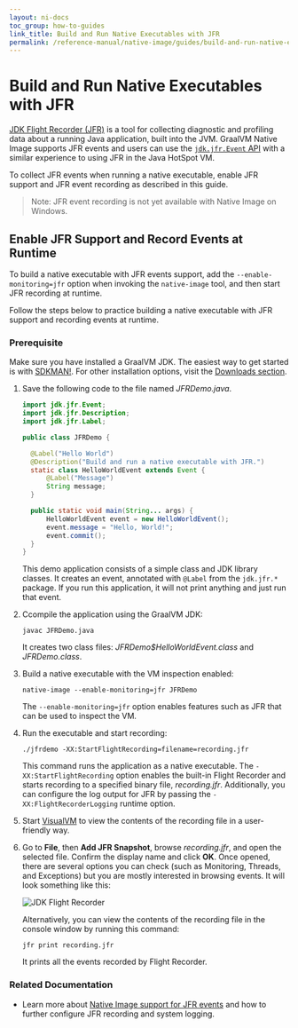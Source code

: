 ```yaml
---
layout: ni-docs
toc_group: how-to-guides
link_title: Build and Run Native Executables with JFR
permalink: /reference-manual/native-image/guides/build-and-run-native-executable-with-jfr/
---
```


# Build and Run Native Executables with JFR

[JDK Flight Recorder (JFR)](https://docs.oracle.com/javacomponents/jmc-5-4/jfr-runtime-guide/about.htm) is a tool for collecting diagnostic and profiling data about a running Java application, built into the JVM. 
GraalVM Native Image supports JFR events and users can use the [`jdk.jfr.Event` API](https://docs.oracle.com/en/java/javase/22/docs/api/jdk.jfr/jdk/jfr/Event.html) with a similar experience to using JFR in the Java HotSpot VM.

To collect JFR events when running a native executable, enable JFR support and JFR event recording as described in this guide.

> Note: JFR event recording is not yet available with Native Image on Windows.

## Enable JFR Support and Record Events at Runtime

To build a native executable with JFR events support, add the `--enable-monitoring=jfr` option when invoking the `native-image` tool, and then start JFR recording at runtime. 

Follow the steps below to practice building a native executable with JFR support and recording events at runtime.

### Prerequisite 
Make sure you have installed a GraalVM JDK.
The easiest way to get started is with [SDKMAN!](https://sdkman.io/jdks#graal).
For other installation options, visit the [Downloads section](https://www.graalvm.org/downloads/).

1. Save the following code to the file named _JFRDemo.java_.
    ```java
    import jdk.jfr.Event;
    import jdk.jfr.Description;
    import jdk.jfr.Label;

    public class JFRDemo {

      @Label("Hello World")
      @Description("Build and run a native executable with JFR.")
      static class HelloWorldEvent extends Event {
          @Label("Message")
          String message;
      }

      public static void main(String... args) {
          HelloWorldEvent event = new HelloWorldEvent();
          event.message = "Hello, World!";
          event.commit();
      }
    }
    ```

    This demo application consists of a simple class and JDK library classes.
    It creates an event, annotated with `@Label` from the `jdk.jfr.*` package.
    If you run this application, it will not print anything and just run that event.

2. Ccompile the application using the GraalVM JDK:
    ```shell 
    javac JFRDemo.java
    ```
    It creates two class files: _JFRDemo$HelloWorldEvent.class_	and _JFRDemo.class_.

3. Build a native executable with the VM inspection enabled:
    ```shell
    native-image --enable-monitoring=jfr JFRDemo
    ```
    The `--enable-monitoring=jfr` option enables features such as JFR that can be used to inspect the VM.

4. Run the executable and start recording:
    ```shell
    ./jfrdemo -XX:StartFlightRecording=filename=recording.jfr
    ```
    This command runs the application as a native executable. 
    The `-XX:StartFlightRecording` option enables the built-in Flight Recorder and starts recording to a specified binary file, _recording.jfr_. 
    Additionally, you can configure the log output for JFR by passing the `-XX:FlightRecorderLogging` runtime option.

5. Start [VisualVM](https://visualvm.github.io/) to view the contents of the recording file in a user-friendly way.

6. Go to **File**, then **Add JFR Snapshot**, browse _recording.jfr_, and open the selected file. 
Confirm the display name and click **OK**. Once opened, there are several options you can check (such as Monitoring, Threads, and Exceptions) but you are mostly interested in browsing events. 
It will look something like this:

    ![JDK Flight Recorder](img/jfr.png)

    Alternatively, you can view the contents of the recording file in the console window by running this command:

    ```shell
    jfr print recording.jfr
    ```
    It prints all the events recorded by Flight Recorder.

### Related Documentation

- Learn more about [Native Image support for JFR events](../JFR.md) and how to further configure JFR recording and system logging.